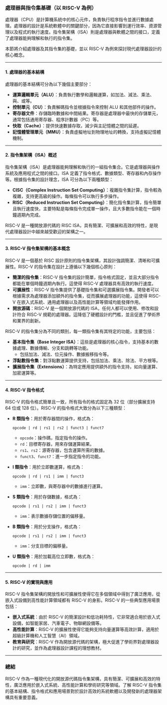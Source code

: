 ### 處理器與指令集基礎（以 RISC-V 為例）

處理器（CPU）是計算機系統中的核心元件，負責執行程序指令並進行數據處理。處理器的設計是系統軟體中的關鍵部分，因為它直接影響到運行效率、資源管理以及程式的執行速度。指令集架構（ISA）則是處理器與軟體之間的接口，定義了處理器能夠理解和執行的指令集。

本節將介紹處理器及其指令集的基礎，並以 RISC-V 為例來探討現代處理器設計的核心概念。

---

#### 1. **處理器的基本結構**

處理器的基本結構可分為以下幾個主要部分：

- **運算邏輯單元（ALU）**：負責執行數學和邏輯運算，如加法、減法、乘法、與、或等。
- **控制單元（CU）**：負責解碼指令並根據指令來控制 ALU 和其他部件的操作。
- **寄存器文件**：存儲臨時數據和中間結果。寄存器是處理器中最快的存儲單元，通常包括通用寄存器、程序計數器（PC）等。
- **快取（Cache）**：提供快速數據存取，減少與主記憶體之間的延遲。
- **記憶體管理單元（MMU）**：負責虛擬地址到物理地址的轉換，支持虛擬記憶體機制。

---

#### 2. **指令集架構（ISA）概述**

指令集架構（ISA）是處理器能夠理解和執行的一組指令集合。它是處理器與操作系統及應用程式之間的接口。ISA 定義了指令格式、數據類型、寄存器和內存操作等。根據指令集的設計理念，ISA 可分為以下兩種類型：

- **CISC（Complex Instruction Set Computing）**：複雜指令集計算，指令較為複雜，支持更高級的操作。每條指令可以執行多步操作。
- **RISC（Reduced Instruction Set Computing）**：簡化指令集計算，指令簡單且執行速度快，主要特點是每條指令完成單一操作，且大多數指令能在一個時鐘週期內完成。

RISC-V 是一種開放源代碼的 RISC ISA，具有簡潔、可擴展和高效的特性，是現代處理器設計中越來越受歡迎的架構之一。

---

#### 3. **RISC-V 指令集架構的基本概念**

RISC-V 是一個基於 RISC 設計原則的指令集架構，其設計強調簡潔、清晰和可擴展性。RISC-V 的指令集在設計上遵循以下幾個核心原則：

- **簡潔的指令集**：RISC-V 指令集的設計簡單，指令格式固定，並且大部分指令都能在單個時鐘週期內執行。這使得 RISC-V 處理器具有高效的執行速度。
- **可擴展性**：RISC-V 指令集提供了基礎指令集和可選擴展指令集。開發者可以根據需求為處理器添加額外的指令集，從而擴展處理器的功能，這使得 RISC-V 在嵌入式系統、通用處理器以及高性能計算等領域均能發揮作用。
- **開放源碼**：RISC-V 是一個開放源代碼的 ISA，任何人都可以使用、修改和設計符合 RISC-V 規範的處理器。這降低了硬體設計的門檻，並且促進了學術界和業界的創新。

RISC-V 的指令集分為不同的類別，每一類指令集有其特定的功能，主要包括：

- **基本指令集（Base Integer ISA）**：這些是處理器的核心指令，支持基本的數據處理、數據傳輸、分支和跳轉等功能。
  - 包括加法、減法、位元操作、數據搬移指令等。
- **浮點數指令集**：對浮點數運算提供支持，包括加法、乘法、除法、平方根等。
- **擴展指令集（Extensions）**：為特定應用提供額外的指令支持，如向量運算、加密運算等。

---

#### 4. **RISC-V 指令格式**

RISC-V 的指令格式簡單且一致，所有指令的格式固定為 32 位（部分擴展支持 64 位或 128 位）。RISC-V 的指令格式大致分為以下三種類型：

- **R 類指令**：用於寄存器間的操作，格式為：
  ```
  opcode | rd | rs1 | rs2 | funct3 | funct7
  ```
  - `opcode`：操作碼，指定指令的操作。
  - `rd`：目標寄存器，用來存儲運算結果。
  - `rs1`、`rs2`：源寄存器，包含運算所需的數據。
  - `funct3`、`funct7`：進一步指定指令的功能。

- **I 類指令**：用於立即數運算，格式為：
  ```
  opcode | rd | rs1 | imm | funct3
  ```
  - `imm`：立即數，與寄存器中的數據進行運算。

- **S 類指令**：用於存儲數據，格式為：
  ```
  opcode | rs1 | rs2 | imm | funct3
  ```
  - `imm`：表示數據存儲位置的偏移量。

- **B 類指令**：用於分支操作，格式為：
  ```
  opcode | rs1 | rs2 | imm | funct3
  ```
  - `imm`：分支目標的偏移量。

- **U 類指令**：用於加載高位立即數，格式為：
  ```
  opcode | rd | imm
  ```

---

#### 5. **RISC-V 的實現與應用**

RISC-V 指令集架構的開放性和可擴展性使得它在多個領域中得到了廣泛應用，從嵌入式設備到高性能計算領域都有 RISC-V 的身影。RISC-V 的一些典型應用場景包括：

- **嵌入式系統**：由於 RISC-V 的簡潔設計和低功耗特性，它非常適合用於嵌入式設備，如智能家居、汽車電子、物聯網設備等。
- **高性能計算**：RISC-V 的擴展性使得它能夠支持向量運算等高效計算，適用於超級計算機和人工智慧（AI）領域。
- **教育與研究**：RISC-V 作為開放源代碼的架構，極大促進了學術界對處理器設計的研究，並作為處理器設計課程的理想教材。

---

### 總結

RISC-V 作為一種現代化的開放源代碼指令集架構，具有簡潔、可擴展和高效的特性，廣泛應用於嵌入式系統、高性能計算和學術研究等領域。了解 RISC-V 指令集的基本結構、指令格式和應用場景對於設計高效的系統軟體以及開發新的處理器架構具有重要意義。